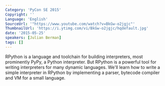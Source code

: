 ```yaml
---
Category: 'PyCon SE 2015'
Copyright: ''
Language: 'English'
SourceUrl: '"https://www.youtube.com/watch?v=BkGw-o2jgjc"'
ThumbnailUrl: 'https://i.ytimg.com/vi/BkGw-o2jgjc/hqdefault.jpg'
date: '2015-05-25'
speakers: [Julian Berman]
tags: []
---
```

RPython is a language and toolchain for building interpreters, most prominently PyPy, a Python interpreter. But RPython is a powerful tool for writing interpreters for many dynamic languages. We'll learn how to write a simple interpreter in RPython by implementing a parser, bytecode compiler and VM for a small language.